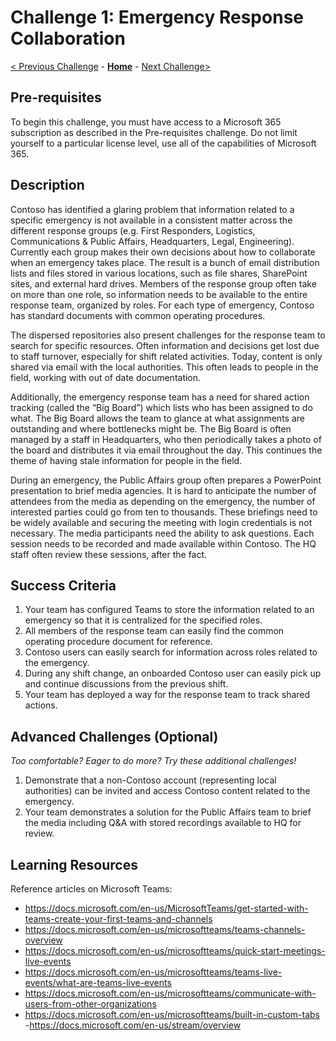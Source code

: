 # Challenge 1: Emergency Response Collaboration

[< Previous Challenge](./00-prereqs.md) - **[Home](../README.md)** - [Next Challenge>](./02-firstresponders.md)

## Pre-requisites
To begin this challenge, you must have access to a Microsoft 365 subscription as described in the Pre-requisites challenge. Do not limit yourself to a particular license level, use all of the capabilities of Microsoft 365.

## Description
Contoso has identified a glaring problem that information related to a specific emergency is not available in a consistent matter across the different response groups (e.g. First Responders, Logistics, Communications & Public Affairs, Headquarters, Legal, Engineering). Currently each group makes their own decisions about how to collaborate when an emergency takes place. The result is a bunch of email distribution lists and files stored in various locations, such as file shares, SharePoint sites, and external hard drives. Members of the response group often take on more than one role, so information needs to be available to the entire response team, organized by roles. For each type of emergency, Contoso has standard documents with common operating procedures. 

The dispersed repositories also present challenges for the response team to search for specific resources. Often information and decisions get lost due to staff turnover, especially for shift related activities. Today, content is only shared via email with the local authorities. This often leads to people in the field, working with out of date documentation.  

Additionally, the emergency response team has a need for shared action tracking (called the “Big Board”) which lists who has been assigned to do what. The Big Board allows the team to glance at what assignments are outstanding and where bottlenecks might be. The Big Board is often managed by a staff in Headquarters, who then periodically takes a photo of the board and distributes it via email throughout the day. This continues the theme of having stale information for people in the field.  

During an emergency, the Public Affairs group often prepares a PowerPoint presentation to brief media agencies. It is hard to anticipate the number of attendees from the media as depending on the emergency, the number of interested parties could go from ten to thousands. These briefings need to be widely available and securing the meeting with login credentials is not necessary. The media participants need the ability to ask questions. Each session needs to be recorded and made available within Contoso. The HQ staff often review these sessions, after the fact. 


## Success Criteria

1. Your team has configured Teams to store the information related to an emergency so that it is centralized for the specified roles.
1. All members of the response team can easily find the common operating procedure document for reference. 
1. Contoso users can easily search for information across roles related to the emergency.
1. During any shift change, an onboarded Contoso user can easily pick up and continue discussions from the previous shift. 
1. Your team has deployed a way for the response team to track shared actions.

## Advanced Challenges (Optional)

*Too comfortable?  Eager to do more?  Try these additional challenges!*

1. Demonstrate that a non-Contoso account (representing local authorities) can be invited and access Contoso content related to the emergency. 
1. Your team demonstrates a solution for the Public Affairs team to brief the media including Q&A with stored recordings available to HQ for review. 

## Learning Resources

Reference articles on Microsoft Teams:
- <https://docs.microsoft.com/en-us/MicrosoftTeams/get-started-with-teams-create-your-first-teams-and-channels>
- <https://docs.microsoft.com/en-us/microsoftteams/teams-channels-overview>
- <https://docs.microsoft.com/en-us/microsoftteams/quick-start-meetings-live-events>
- <https://docs.microsoft.com/en-us/microsoftteams/teams-live-events/what-are-teams-live-events>
- <https://docs.microsoft.com/en-us/microsoftteams/communicate-with-users-from-other-organizations>
- <https://docs.microsoft.com/en-us/microsoftteams/built-in-custom-tabs>
-<https://docs.microsoft.com/en-us/stream/overview>





